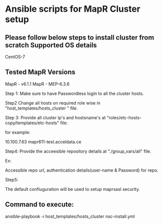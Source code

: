 # Ansible scripts for MapR Cluster setup

Please follow below steps to install cluster from scratch
 Supported OS details
 ---------------------
 CentOS-7
 
 Tested MapR Versions
 --------------------
 MapR - v6.1.1
 MapR - MEP-6.3.6


 Step 1:
 Make sure to have Passwordless login to all the cluster hosts.

 Step2
 Change all hosts on required role wise in "host_templates/hosts_cluster " file.
 
 Step 3: 
 Provide all cluster ip's and hostsname's at "roles/etc-hosts-copy/templates/etc-hosts" file: 

 for example:

10.100.7.63 mapr611-test.acceldata.ce

 Step4:
Provide the acceesible repository details at "./group_vars/all" file.

Ex: 

Accessible repo url, authentication details(user-name & Password) for repo.

 Step5: 

The default confiuguration will be used to setup maprsasl security.

Command to execute:
-------------------
 ansible-playbook -i host_templates/hosts_cluster nsc-install.yml 

